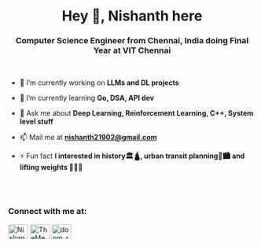 <!-- Add logo -->
<h1 align="center">Hey 👋, Nishanth here</h1>
<h3 align="center">Computer Science Engineer from Chennai, India doing Final Year at VIT Chennai</h3>
<!--  Put some images/vids to display here
-->

<br>

- 🔭 I’m currently working on **LLMs and DL projects**

- 🌱 I’m currently learning **Go, DSA, API dev**

- 💬 Ask me about **Deep Learning, Reinforcement Learning, C++, System level stuff**

- 📫 Mail me at **nishanth21902@gmail.com**

- ⚡ Fun fact **I interested in history🏛️🛕, urban transit planning🚆🏙️ and lifting weights 💪🏋️‍♂️**

<br>

<br>

<h3 align="left">Connect with me at:</h3>
<p align="left">
<a href="https://www.linkedin.com/in/nishanth-n-01032a1b4/" target="blank"><img align="center" src="https://raw.githubusercontent.com/rahuldkjain/github-profile-readme-generator/master/src/images/icons/Social/linked-in-alt.svg" alt="Nishanth N" height="30" width="40" /></a>
<a href="https://leetcode.com/TheMedicineSeller/" target="blank"><img align="center" src="https://raw.githubusercontent.com/rahuldkjain/github-profile-readme-generator/master/src/images/icons/Social/leet-code.svg" alt="TheMedicineSeller" height="30" width="40" /></a>
<a href="https://www.instagram.com/nishanth21902/" target="blank"><img align="center" src="https://raw.githubusercontent.com/rahuldkjain/github-profile-readme-generator/master/src/images/icons/Social/instagram.svg" alt="doom_reigns" height="30" width="40" /></a>
</p><br>

